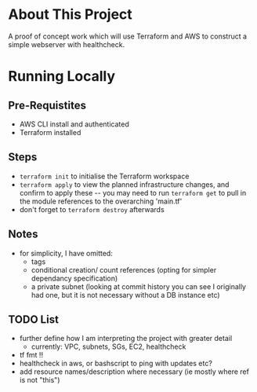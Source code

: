 # About This Project

A proof of concept work which will use Terraform and AWS to construct a simple webserver with healthcheck.

# Running Locally

## Pre-Requistites
- AWS CLI install and authenticated
- Terraform installed

## Steps
- `terraform init` to initialise the Terraform workspace
- `terraform apply` to view the planned infrastructure changes, and confirm to apply these
-- you may need to run `terraform get` to pull in the module references to the overarching 'main.tf'
- don't forget to `terraform destroy` afterwards

## Notes
- for simplicity, I have omitted:
    - tags
    - conditional creation/ count references (opting for simpler dependancy specification)
    - a private subnet (looking at commit history you can see I originally had one, but it is not necessary without a DB instance etc)

## TODO List
- further define how I am interpreting the project with greater detail
    - currently: VPC, subnets, SGs, EC2, healthcheck
- tf fmt !!
- healthcheck in aws, or bashscript to ping with updates etc?
- add resource names/description where necessary (ie mostly where ref is not "this")